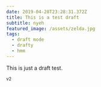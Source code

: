 ```yaml
---
date: 2019-04-28T23:28:31.372Z
title: This is a test draft
subtitle: nyeh
featured_image: /assets/zelda.jpg
tags:
  - draft mode
  - drafty
  - hmm
---
```

This is just a draft test.

<small>v2</small>

